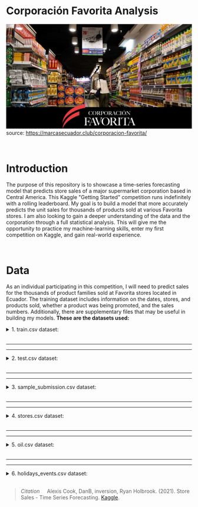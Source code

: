 # Corporación Favorita Analysis

![](/src/images/corporacion-la-favorita.jpg) source: https://marcasecuador.club/corporacion-favorita/

<br />

# Introduction
The purpose of this repository is to showcase a time-series forecasting model that predicts store sales of a major supermarket corporation based in Central America. This Kaggle "Getting Started" competition runs indefinitely with a rolling leaderboard. My goal is to build a model that more accurately predicts the unit sales for thousands of products sold at various Favorita stores. I am also looking to gain a deeper understanding of the data and the corporation through a full statistical analysis. This will give me the opportunity to practice my machine-learning skills, enter my first competition on Kaggle, and gain real-world experience.

<br />

# Data

As an individual participating in this competition, I will need to predict sales for the thousands of product families sold at Favorita stores located in Ecuador. The training dataset includes information on the dates, stores, and products sold, whether a product was being promoted, and the sales numbers. Additionally, there are supplementary files that may be useful in building my models. __These are the datasets used:__

<details><summary>1. train.csv dataset:</summary>

| Column Name | Description |
|-------------|-------------|
| **store_nbr** | Identifies the store at which the products are sold |
| **family** | Identifies the type of product sold |
| **sales** | Provides the total sales for a product family at a particular store on a given date. Note that fractional values are possible since products can be sold in fractional units (e.g., 1.5 kg of cheese) |
| **onpromotion** | Indicates the total number of items in a product family that were being promoted at a store on a given date |

</details>

<br />

***
***

<details><summary>2. test.csv dataset:</summary>

| Column name | Description |
|-------------|-------------|
| id          | Unique ID for the row |
| date        | Date of the sales forecast |
| store_nbr   | Identifies the store at which the products are sold |
| family      | Identifies the type of product sold |
| onpromotion | Total number of items in a product family that were being promoted at a store on a given date |

</details>
<br />

***
***

<details><summary>3. sample_submission.csv dataset:</summary>

| Column name | Description |
|-------------|-------------|
| id          | Unique ID for the row |
| sales       | Predicted sales for the corresponding id in test.csv |

</details>
<br />

***
***

<details><summary>4. stores.csv dataset:</summary>

| Column name | Description |
|-------------|-------------|
| store_nbr   | Identifies the store |
| city        | City where the store is located |
| state       | State where the store is located |
| type        | Type of store (A, B, or C) |
| cluster     | Grouping of similar stores |

</details>
<br />

***
***

<details><summary>5. oil.csv dataset:</summary>

| Column name | Description |
|-------------|-------------|
| date        | Date of the oil price |
| dcoilwtico  | Daily oil prices (West Texas Intermediate) |

</details>
<br />

***
***

<details><summary>6. holidays_events.csv dataset:</summary>

| Column name | Description |
|-------------|-------------|
| date        | Date of the holiday/event |
| type        | Type of holiday/event (Holiday, Additional, Bridge, or Transfer) |
| locale      | Locale of the holiday/event (National, Regional, or Local) |
| locale_name | Name of the holiday/event locale |
| description | Description of the holiday/event |
| transferred | Indicates whether a holiday was officially transferred to another date by the government |

</details>





 <br />

> *Citation* &nbsp;&nbsp;&nbsp; Alexis Cook, DanB, inversion, Ryan Holbrook. (2021). Store Sales - Time Series Forecasting. [Kaggle][1].

[1]: (https://kaggle.com/competitions/store-sales-time-series-forecasting)

<br />